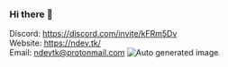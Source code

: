 ### Hi there 👋

Discord: https://discord.com/invite/kFRm5Dv  
Website: https://ndev.tk/  
Email: ndevtk@protonmail.com
![Auto generated image](https://raw.githubusercontent.com/NDevTK/NDevTK/master/bg.png)
